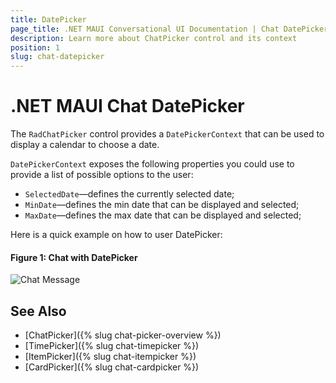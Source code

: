 ```yaml
---
title: DatePicker
page_title: .NET MAUI Conversational UI Documentation | Chat DatePicker
description: Learn more about ChatPicker control and its context
position: 1
slug: chat-datepicker
---
```


# .NET MAUI Chat DatePicker

The `RadChatPicker` control provides a `DatePickerContext` that can be used to display a calendar to choose a date.

`DatePickerContext` exposes the following properties you could use to provide a list of possible options to the user:

* `SelectedDate`&mdash;defines the currently selected date;
* `MinDate`&mdash;defines the min date that can be displayed and selected;
* `MaxDate`&mdash;defines the max date that can be displayed and selected;

Here is a quick example on how to user DatePicker:

<snippet id='chat-chatpicker-datepicker' />
	
#### Figure 1: Chat with DatePicker

![Chat Message](images/)

## See Also

- [ChatPicker]({% slug chat-picker-overview %})
- [TimePicker]({% slug chat-timepicker %})
- [ItemPicker]({% slug chat-itempicker %})
- [CardPicker]({% slug chat-cardpicker %})